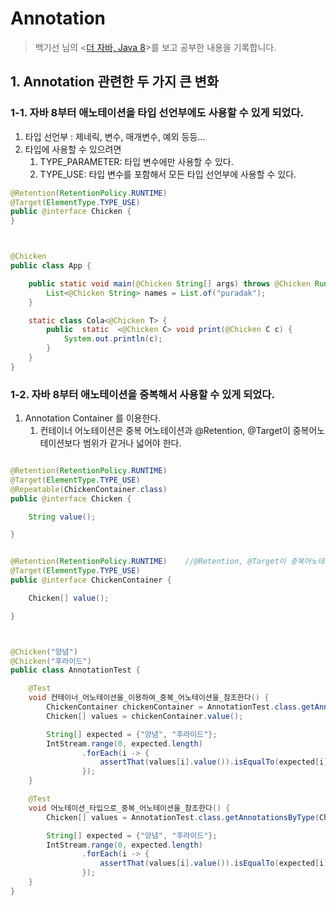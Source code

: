 # Annotation

> 백기선 님의 <[더 자바, Java 8](https://www.inflearn.com/course/the-java-java8)>를 보고 공부한 내용을 기록합니다.&#x20;

## 1. Annotation 관련한 두 가지 큰 변화&#x20;

### 1-1. 자바 8부터 애노테이션을 타입 선언부에도 사용할 수 있게 되었다.&#x20;

1. 타입 선언부 : 제네릭, 변수, 매개변수, 예외 등등...
2. 타입에 사용할 수 있으려면&#x20;
   1. TYPE\_PARAMETER: 타입 변수에만 사용할 수 있다.
   2. TYPE\_USE: 타입 변수를 포함해서 모든 타입 선언부에 사용할 수 있다.&#x20;

```java
@Retention(RetentionPolicy.RUNTIME)
@Target(ElementType.TYPE_USE)
public @interface Chicken {
}



@Chicken
public class App {

    public static void main(@Chicken String[] args) throws @Chicken RuntimeException {
        List<@Chicken String> names = List.of("puradak");
    }

    static class Cola<@Chicken T> {
        public  static  <@Chicken C> void print(@Chicken C c) {
            System.out.println(c);
        }
    }
}
```

### 1-2. 자바 8부터 애노테이션을 중복해서 사용할 수 있게 되었다.&#x20;

1. Annotation Container 를 이용한다.&#x20;
   1. 컨테이너 어노테이션은 중복 어노테이션과 @Retention, @Target이 중복어노테이션보다 범위가 같거나 넓어야 한다.

```java

@Retention(RetentionPolicy.RUNTIME)
@Target(ElementType.TYPE_USE)
@Repeatable(ChickenContainer.class)
public @interface Chicken {

    String value();

}


@Retention(RetentionPolicy.RUNTIME)    //@Retention, @Target이 중복어노테이션보다 범위가 같거나 넓어야 한다. 
@Target(ElementType.TYPE_USE)
public @interface ChickenContainer {

    Chicken[] value();

}



@Chicken("양념")
@Chicken("후라이드")
public class AnnotationTest {

    @Test
    void 컨테이너_어노테이션을_이용하여_중복_어노테이션을_참조한다() {
        ChickenContainer chickenContainer = AnnotationTest.class.getAnnotation(ChickenContainer.class);
        Chicken[] values = chickenContainer.value();

        String[] expected = {"양념", "후라이드"};
        IntStream.range(0, expected.length)
                .forEach(i -> {
                    assertThat(values[i].value()).isEqualTo(expected[i]);
                });
    }

    @Test
    void 어노테이션_타입으로_중복_어노테이션을_참조한다() {
        Chicken[] values = AnnotationTest.class.getAnnotationsByType(Chicken.class);

        String[] expected = {"양념", "후라이드"};
        IntStream.range(0, expected.length)
                .forEach(i -> {
                    assertThat(values[i].value()).isEqualTo(expected[i]);
                });
    }
}
```
